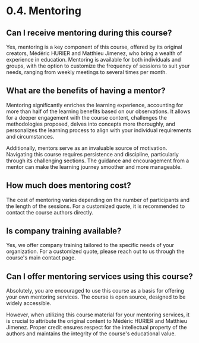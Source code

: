 # 0.4. Mentoring

## Can I receive mentoring during this course?

Yes, mentoring is a key component of this course, offered by its original creators, Médéric HURIER and Matthieu Jimenez, who bring a wealth of experience in education. Mentoring is available for both individuals and groups, with the option to customize the frequency of sessions to suit your needs, ranging from weekly meetings to several times per month.

## What are the benefits of having a mentor?

Mentoring significantly enriches the learning experience, accounting for more than half of the learning benefits based on our observations. It allows for a deeper engagement with the course content, challenges the methodologies proposed, delves into concepts more thoroughly, and personalizes the learning process to align with your individual requirements and circumstances.

Additionally, mentors serve as an invaluable source of motivation. Navigating this course requires persistence and discipline, particularly through its challenging sections. The guidance and encouragement from a mentor can make the learning journey smoother and more manageable.

## How much does mentoring cost?

The cost of mentoring varies depending on the number of participants and the length of the sessions. For a customized quote, it is recommended to contact the course authors directly.

## Is company training available?

Yes, we offer company training tailored to the specific needs of your organization. For a customized quote, please reach out to us through the course's main contact page.

## Can I offer mentoring services using this course?

Absolutely, you are encouraged to use this course as a basis for offering your own mentoring services. The course is open source, designed to be widely accessible.

However, when utilizing this course material for your mentoring services, it is crucial to attribute the original content to Médéric HURIER and Matthieu Jimenez. Proper credit ensures respect for the intellectual property of the authors and maintains the integrity of the course's educational value.